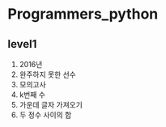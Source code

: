 # Programmers_python

## level1

1. 2016년
2. 완주하지 못한 선수
3. 모의고사
4. k번째 수
5. 가운데 글자 가져오기
6. 두 정수 사이의 합

